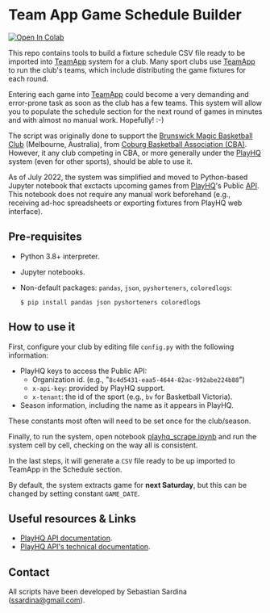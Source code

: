 # Team App Game Schedule Builder

[![Open In Colab](https://colab.research.google.com/assets/colab-badge.svg)](https://colab.research.google.com/github/ssardina/tapp-fixture/blob/main/playhq_scrape.ipynb)

This repo contains tools to build a fixture schedule CSV file ready to be imported into [TeamApp](https://www.teamapp.com) system for a club. Many sport clubs use [TeamApp](https://www.teamapp.com) to run the club's teams, which include distributing the game fixtures for each round.

Entering each game into [TeamApp](https://www.teamapp.com) could become a very demanding and error-prone task as soon as the club has a few teams. This system will allow you to populate the schedule section for the next round of games in minutes and with almost no manual work. Hopefully! :-)

The script was originally done to support the [Brunswick Magic Basketball Club](https://www.brunswickmagic.com/) (Melbourne, Australia), from [Coburg Basketball Association (CBA)](https://coburgbasketball.org.au/). However, it any club competing in CBA, or more generally under the [PlayHQ](https://bv.playhq.com/) system (even for other sports), should be able to use it.

As of July 2022, the system was simplified and moved to Python-based Jupyter notebook that exctacts upcoming games from [PlayHQ](https://bv.playhq.com/)'s Public [API](https://support.playhq.com/hc/en-au/sections/4405422358297-PlayHQ-APIs). This notebook does not require any manual work beforehand (e.g., receiving ad-hoc spreadsheets or exporting fixtures from PlayHQ web interface).

## Pre-requisites

- Python 3.8+ interpreter.
- Jupyter notebooks.
- Non-default packages: `pandas`, `json`, `pyshorteners`, `coloredlogs`:

    ```shell
    $ pip install pandas json pyshorteners coloredlogs
    ```

## How to use it

First, configure your club by editing file `config.py` with the following information:

- PlayHQ keys to access the Public API:
  - Organization id. (e.g., "`8c4d5431-eaa5-4644-82ac-992abe224b88`")
  - `x-api-key`: provided by PlayHQ support.
  - `x-tenant`: the id of the sport (e.g., `bv` for Basketball Victoria).
- Season information, including the name as it appears in PlayHQ.

These constants most often will need to be set once for the club/season.

Finally, to run the system, open notebook [playhq_scrape.ipynb](playhq_scrape.ipynb) and run the system cell by cell, checking on the way all is consistent.

In the last steps, it will generate a `CSV` file ready to be up imported to TeamApp in the Schedule section.

By default, the system extracts game for **next Saturday**, but this can be changed by setting constant `GAME_DATE`.

## Useful resources & Links

- [PlayHQ API documentation](https://support.playhq.com/hc/en-au/sections/4405422358297-PlayHQ-APIs).
- [PlayHQ API's technical documentation](https://docs.playhq.com/tech).

## Contact

All scripts have been developed by Sebastian Sardina (ssardina@gmail.com).
